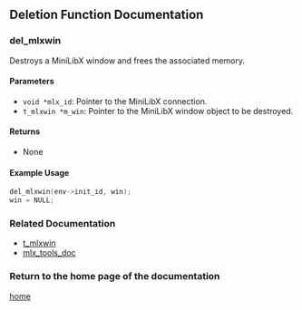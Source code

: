 ## Deletion Function Documentation

### del_mlxwin
Destroys a MiniLibX window and frees the associated memory.

#### Parameters
- `void *mlx_id`: Pointer to the MiniLibX connection.
- `t_mlxwin *m_win`: Pointer to the MiniLibX window object to be destroyed.

#### Returns
- None

#### Example Usage
```c
del_mlxwin(env->init_id, win);
win = NULL;
```

### Related Documentation
- [t_mlxwin](./t_mlxwin.md)
- [mlx_tools_doc](./mlx-tools-doc.md)

### Return to the home page of the documentation
[home](../home.md)
